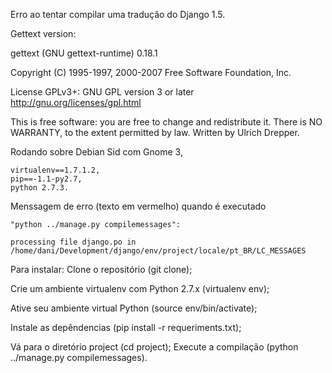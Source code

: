 Erro ao tentar compilar uma tradução do Django 1.5.

Gettext version:

gettext (GNU gettext-runtime) 0.18.1

Copyright (C) 1995-1997, 2000-2007 Free Software Foundation, Inc.

License GPLv3+: GNU GPL version 3 or later <http://gnu.org/licenses/gpl.html>

This is free software: you are free to change and redistribute it.
There is NO WARRANTY, to the extent permitted by law.
Written by Ulrich Drepper.

Rodando sobre Debian Sid com Gnome 3,

    virtualenv==1.7.1.2,
    pip==-1.1-py2.7,
    python 2.7.3.

Menssagem de erro (texto em vermelho) quando é executado 

    "python ../manage.py compilemessages":
    
    processing file django.po in /home/dani/Development/django/env/project/locale/pt_BR/LC_MESSAGES

Para instalar: Clone o repositório (git clone); 

Crie um ambiente virtualenv com Python 2.7.x (virtualenv env); 

Ative seu ambiente virtual Python (source env/bin/activate); 

Instale as depêndencias (pip install -r requeriments.txt); 

Vá para o diretório project (cd project); Execute a compilação (python ../manage.py compilemessages).
